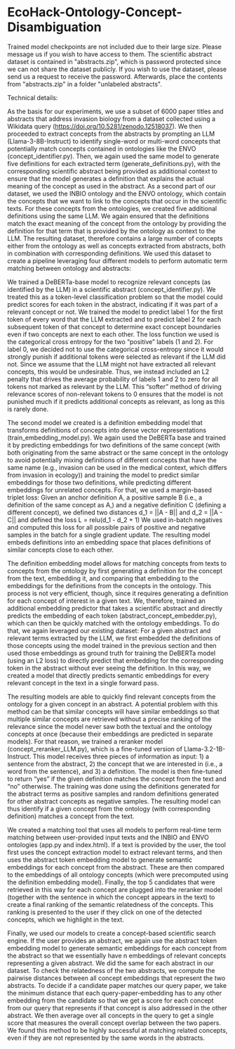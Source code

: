 # EcoHack-Ontology-Concept-Disambiguation

Trained model checkpoints are not included due to their large size. Please message us if you wish to have access to them.
The scientific abstract dataset is contained in "abstracts.zip", which is password protected since we can not share the dataset publicly. If you wish to use the dataset, please send us a request to receive the password. Afterwards, place the contents from "abstracts.zip" in a folder "unlabeled abstracts".


Technical details:

As the basis for our experiments, we use a subset of 6000 paper titles and abstracts that address invasion biology from a dataset collected using a Wikidata query (https://doi.org/10.5281/zenodo.12518037). We then proceeded to extract concepts from the abstracts by prompting an LLM (Llama-3-8B-Instruct) to identify single-word or multi-word concepts that potentially match concepts contained in ontologies like the ENVO (concept_identifier.py). Then, we again used the same model to generate five definitions for each extracted term (generate_definitions.py), with the corresponding scientific abstract being provided as additional context to ensure that the model generates a definition that explains the actual meaning of the concept as used in the abstract.
As a second part of our dataset, we used the INBIO ontology and the ENVO ontology, which contain the concepts that we want to link to the concepts that occur in the scientific texts. For these concepts from the ontologies, we created five additional definitions using the same LLM. We again ensured that the definitions match the exact meaning of the concept from the ontology by providing the definition for that term that is provided by the ontology as context to the LLM.
The resulting dataset, therefore contains a large number of concepts either from the ontology as well as concepts extracted from abstracts, both in combination with corresponding definitions. We used this dataset to create a pipeline leveraging four different models to perform automatic term matching between ontology and abstracts:

We trained a DeBERTa-base model to recognize relevant concepts (as identified by the LLM) in a scientific abstract (concept_identifier.py). We treated this as a token-level classification problem so that the model could predict scores for each token in the abstract, indicating if it was part of a relevant concept or not. We trained the model to predict label 1 for the first token of every word that the LLM extracted and to predict label 2 for each subsequent token of that concept to determine exact concept boundaries even if two concepts are next to each other. The loss function we used is the categorical cross entropy for the two “positive” labels (1 and 2). For label 0, we decided not to use the categorical cross-entropy since it would strongly punish if additional tokens were selected as relevant if the LLM did not. Since we assume that the LLM might not have extracted all relevant concepts, this would be undesirable. Thus, we instead included an L2 penalty that drives the average probability of labels 1 and 2 to zero for all tokens not marked as relevant by the LLM. This “softer” method of driving relevance scores of non-relevant tokens to 0 ensures that the model is not punished much if it predicts additional concepts as relevant, as long as this is rarely done.

The second model we created is a definition embedding model that transforms definitions of concepts into dense vector representations (train_embedding_model.py). We again used the DeBERTa base and trained it by predicting embeddings for two definitions of the same concept (with both originating from the same abstract or the same concept in the ontology to avoid potentially mixing definitions of different concepts that have the same name (e.g., invasion can be used in the medical context, which differs from invasion in ecology)) and training the model to predict similar embeddings for those two definitions, while predicting different embeddings for unrelated concepts. For that, we used a margin-based triplet loss: Given an anchor definition A, a positive sample B (i.e., a definition of the same concept as A,) and a negative definition C (defining a different concept), we defined two distances d_1 = ||A - B|| and d_2 = ||A - C|| and defined the loss L = relu(d_1 - d_2 + 1)
We used in-batch negatives and computed this loss for all possible pairs of positive and negative samples in the batch for a single gradient update. The resulting model embeds definitions into an embedding space that places definitions of similar concepts close to each other.

The definition embedding model allows for matching concepts from texts to concepts from the ontology by first generating a definition for the concept from the text, embedding it, and comparing that embedding to the embeddings for the definitions from the concepts in the ontology. This process is not very efficient, though, since it requires generating a definition for each concept of interest in a given text. We, therefore, trained an additional embedding predictor that takes a scientific abstract and directly predicts the embedding of each token (abstract_concept_embedder.py), which can then be quickly matched with the ontology embeddings. To do that, we again leveraged our existing dataset: For a given abstract and relevant terms extracted by the LLM, we first embedded the definitions of those concepts using the model trained in the previous section and then used those embeddings as ground truth for training the DeBERTa model (using an L2 loss) to directly predict that embedding for the corresponding token in the abstract without ever seeing the definition. In this way, we created a model that directly predicts semantic embeddings for every relevant concept in the text in a single forward pass.

The resulting models are able to quickly find relevant concepts from the ontology for a given concept in an abstract. A potential problem with this method can be that similar concepts will have similar embeddings so that multiple similar concepts are retrieved without a precise ranking of the relevance since the model never saw both the textual and the ontology concepts at once (because their embeddings are predicted in separate models). For that reason, we trained a reranker model (concept_reranker_LLM.py), which is a fine-tuned version of Llama-3.2-1B-Instruct. This model receives three pieces of information as input: 1) a sentence from the abstract, 2) the concept that we are interested in (i.e., a word from the sentence), and 3) a definition. The model is then fine-tuned to return “yes” if the given definition matches the concept from the text and “no” otherwise. The training was done using the definitions generated for the abstract terms as positive samples and random definitions generated for other abstract concepts as negative samples. The resulting model can thus identify if a given concept from the ontology (with corresponding definition) matches a concept from the text.

We created a matching tool that uses all models to perform real-time term matching between user-provided input texts and the INBIO and ENVO ontologies (app.py and index.html). If a text is provided by the user, the tool first uses the concept extraction model to extract relevant terms, and then uses the abstract token embedding model to generate semantic embeddings for each concept from the abstract. These are then compared to the embeddings of all ontology concepts (which were precomputed using the definition embedding model). Finally, the top 5 candidates that were retrieved in this way for each concept are plugged into the reranker model (together with the sentence in which the concept appears in the text) to create a final ranking of the semantic relatedness of the concepts. This ranking is presented to the user if they click on one of the detected concepts, which we highlight in the text.

Finally, we used our models to create a concept-based scientific search engine. If the user provides an abstract, we again use the abstract token embedding model to generate semantic embeddings for each concept from the abstract so that we essentially have n embeddings of relevant concepts representing a given abstract. We did the same for each abstract in our dataset. To check the relatedness of the two abstracts, we compute the pairwise distances between all concept embeddings that represent the two abstracts. To decide if a candidate paper matches our query paper, we take the minimum distance that each query-paper-embedding has to any other embedding from the candidate so that we get a score for each concept from our query that represents if that concept is also addressed in the other abstract. We then average over all concepts in the query to get a single score that measures the overall concept overlap between the two papers. We found this method to be highly successful at matching related concepts, even if they are not represented by the same words in the abstracts.
